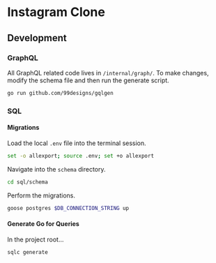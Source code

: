 # Instagram Clone

## Development

### GraphQL

All GraphQL related code lives in `/internal/graph/`. To make changes, modify the schema file and then run the generate script.

```bash
go run github.com/99designs/gqlgen 
```

### SQL

#### Migrations

Load the local `.env` file into the terminal session.

```bash
set -o allexport; source .env; set +o allexport
```

Navigate into the `schema` directory.

```bash
cd sql/schema
```

Perform the migrations.

```bash
goose postgres $DB_CONNECTION_STRING up 
```

#### Generate Go for Queries

In the project root...

```bash
sqlc generate
```
